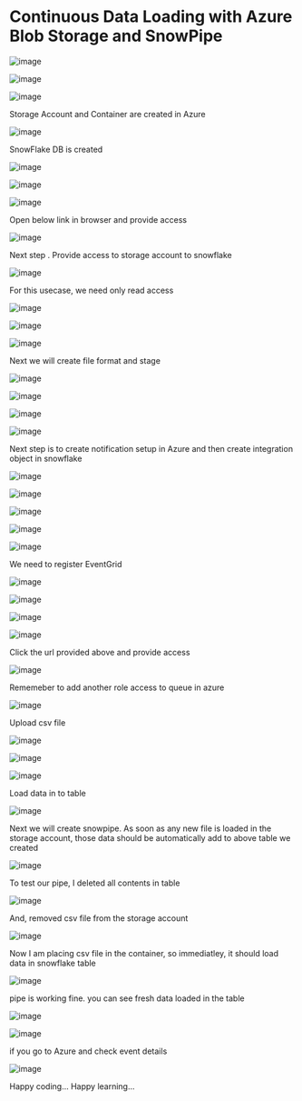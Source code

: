 #   Continuous Data Loading with Azure Blob Storage and SnowPipe

![image](https://github.com/user-attachments/assets/b3f8b5e9-1993-41d2-a8d4-a4b5a0ac1d6b)

![image](https://github.com/user-attachments/assets/70e763a6-cc90-4a94-bcb5-de25b0bbe603)

![image](https://github.com/user-attachments/assets/d8982cba-6987-4715-8d77-f7fe2c7e8d80)

Storage Account and Container are created in Azure

![image](https://github.com/user-attachments/assets/f6798b6e-f412-4590-bb08-c7fe0f673000)

SnowFlake DB is created

![image](https://github.com/user-attachments/assets/1a2256fa-89c1-4a1f-b01a-40e4a1c91523)


![image](https://github.com/user-attachments/assets/1643ad06-7a1a-4adb-8349-1f715df56ca7)

![image](https://github.com/user-attachments/assets/f1295aa6-3987-49d1-8256-830fee4319ab)

Open below link in browser and provide access 

![image](https://github.com/user-attachments/assets/b340bca7-0388-4dc4-9001-bfc1d4495aa2)

Next step . Provide access to storage account to snowflake

![image](https://github.com/user-attachments/assets/181b644f-4d6d-4619-9a69-b5831995a592)

For this usecase, we need only read access

![image](https://github.com/user-attachments/assets/5a4fefd3-887f-49df-98fa-00a674e74498)

![image](https://github.com/user-attachments/assets/d05e5e7c-a866-42c5-9d8b-f807ad5dc3c1)

![image](https://github.com/user-attachments/assets/6b41fa2d-20e8-4c31-abf8-8a389097f5b7)

Next we will create file format and stage

![image](https://github.com/user-attachments/assets/042a5886-b046-4f03-9fc1-94c021c6a4b9)

![image](https://github.com/user-attachments/assets/8b471749-6c89-40e8-9fa4-3d0bf3ac6715)


![image](https://github.com/user-attachments/assets/45904b01-0c74-4fdb-b64c-906fb09af9e8)

![image](https://github.com/user-attachments/assets/bef616cd-46a7-486f-bd0b-bf10256f82a3)

Next step is to create notification setup in Azure and then create integration object in   snowflake


![image](https://github.com/user-attachments/assets/b107f368-0cad-41a5-8d1c-96175defa997)

![image](https://github.com/user-attachments/assets/3c9b1d1b-f0c6-41e5-a7db-e97d98e2f525)

![image](https://github.com/user-attachments/assets/444bf628-5d23-42a1-9440-cde222507ec8)

![image](https://github.com/user-attachments/assets/bb921670-4993-43f7-b663-9bab12afc9fe)

![image](https://github.com/user-attachments/assets/bf8ac3d1-4938-454b-9237-def5ad0e7b01)

We need to register EventGrid

![image](https://github.com/user-attachments/assets/a62ad3fc-b7e4-47c6-a2f3-8063bd5d35e6)

![image](https://github.com/user-attachments/assets/51fbd300-55c8-46f9-a2ce-084e25e97159)


![image](https://github.com/user-attachments/assets/5e3bd44f-b932-4c3d-b630-22956f5c4248)


![image](https://github.com/user-attachments/assets/fe4bc47e-3570-490c-b29a-84ed88bd9c3e)

Click the url provided above and provide access

![image](https://github.com/user-attachments/assets/5315a057-07af-4d43-b658-878d37e765ec)

Rememeber to add another role access to queue in azure


![image](https://github.com/user-attachments/assets/a76bfb64-2a0c-4278-aedb-beb8f12efd3c)

Upload csv file

![image](https://github.com/user-attachments/assets/5d0cbdfc-2530-41ca-9104-fac561e20a5b)


![image](https://github.com/user-attachments/assets/48225d19-dea0-495c-863c-89506db4e730)


![image](https://github.com/user-attachments/assets/d21754b1-ad9c-4f9b-8ca7-1e6792bc1068)

Load data in to table

![image](https://github.com/user-attachments/assets/411c3349-f647-4a0e-8cad-71dbcec27484)

Next we will create snowpipe. As soon as any new file is loaded in the storage account, those data should be automatically add to above table we created


![image](https://github.com/user-attachments/assets/e531b10f-1d9e-4a57-a812-71d4dff07b1b)


To test our pipe, I deleted all contents in table

![image](https://github.com/user-attachments/assets/911a070d-7d3f-4562-8bae-a7c34075ce13)


And, removed csv file from the storage account

![image](https://github.com/user-attachments/assets/3ae20f05-4090-43ef-83f8-45df618b096f)

Now I am placing csv file in the container, so immediatley, it should load data in snowflake table

![image](https://github.com/user-attachments/assets/02b69e58-7bf2-4739-84cf-b746ff7c3f28)

pipe is working fine. you can see fresh data loaded in the table

![image](https://github.com/user-attachments/assets/9d5e4f4e-e085-4174-90c9-518607b4df21)


![image](https://github.com/user-attachments/assets/e943ef65-75ab-4fff-b8f8-02a0060a9e2f)


if you go to Azure and check event details

![image](https://github.com/user-attachments/assets/b0d9ca11-ab47-4b34-ae91-71f88d3eddb0)


Happy coding... Happy learning...









